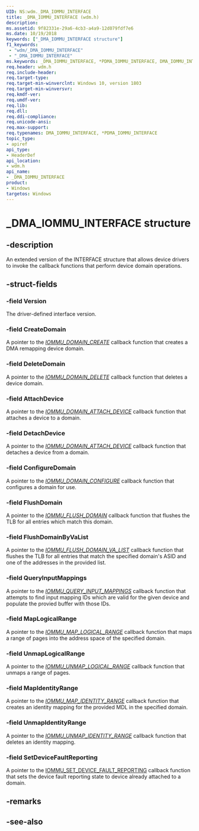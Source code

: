 ```yaml
---
UID: NS:wdm._DMA_IOMMU_INTERFACE
title: _DMA_IOMMU_INTERFACE (wdm.h)
description: 
ms.assetid: 9f82331e-29a6-4cb3-a4a9-12d079fdf7e6
ms.date: 10/19/2018
keywords: ["_DMA_IOMMU_INTERFACE structure"]
f1_keywords:
 - "wdm/_DMA_IOMMU_INTERFACE"
 - "_DMA_IOMMU_INTERFACE"
ms.keywords: _DMA_IOMMU_INTERFACE, *PDMA_IOMMU_INTERFACE, DMA_IOMMU_INTERFACE, 
req.header: wdm.h
req.include-header:
req.target-type:
req.target-min-winverclnt: Windows 10, version 1803
req.target-min-winversvr:
req.kmdf-ver:
req.umdf-ver:
req.lib:
req.dll:
req.ddi-compliance:
req.unicode-ansi:
req.max-support:
req.typenames: DMA_IOMMU_INTERFACE, *PDMA_IOMMU_INTERFACE
topic_type: 
- apiref
api_type: 
- HeaderDef
api_location:
- wdm.h
api_name: 
- _DMA_IOMMU_INTERFACE
product:
- Windows
targetos: Windows
---
```


# _DMA_IOMMU_INTERFACE structure

## -description
An extended version of the INTERFACE structure that allows device drivers to invoke the callback functions that perform device domain operations.

## -struct-fields

### -field Version
The driver-defined interface version. 
 
### -field CreateDomain
A pointer to the [_IOMMU_DOMAIN_CREATE_](nc-wdm-iommu_domain_create.md) callback function that creates a DMA remapping device domain.
 
### -field DeleteDomain
A pointer to the [_IOMMU_DOMAIN_DELETE_](nc-wdm-iommu_domain_delete.md) callback function that deletes a device domain.
 
### -field AttachDevice
A pointer to the [_IOMMU_DOMAIN_ATTACH_DEVICE_](nc-wdm-iommu_domain_attach_device.md) callback function that attaches a device to a domain.
 
### -field DetachDevice
A pointer to the [_IOMMU_DOMAIN_ATTACH_DEVICE_](nc-wdm-iommu_domain_detach_device.md) callback function that detaches a device from a domain.
 
### -field ConfigureDomain
A pointer to the [_IOMMU_DOMAIN_CONFIGURE_](nc-wdm-iommu_domain_configure.md) callback function that configures a domain for use.
 
### -field FlushDomain
A pointer to the [_IOMMU_FLUSH_DOMAIN_](nc-wdm-iommu_flush_domain.md) callback function that flushes the TLB for all entries which match this domain.
 
### -field FlushDomainByVaList
A pointer to the [_IOMMU_FLUSH_DOMAIN_VA_LIST_](nc-wdm-iommu_flush_domain_va_list.md) callback function that flushes the TLB for all entries that match the specified domain's ASID and one of the addresses in the provided list. 
 
### -field QueryInputMappings
A pointer to the [_IOMMU_QUERY_INPUT_MAPPINGS_](nc-wdm-iommu_query_input_mappings.md) callback function that attempts to find input mapping IDs which are valid for the given device and populate the provied buffer with those IDs.
 
### -field MapLogicalRange
A pointer to the [_IOMMU_MAP_LOGICAL_RANGE_](nc-wdm-iommu_map_logical_range.md) callback function that maps a range of pages into the address space of the specified domain.
 
### -field UnmapLogicalRange
A pointer to the [_IOMMU_UNMAP_LOGICAL_RANGE_](nc-wdm-iommu_unmap_logical_range.md) callback function that unmaps a range of pages.
 
### -field MapIdentityRange
A pointer to the [_IOMMU_MAP_IDENTITY_RANGE_](nc-wdm-iommu_map_identity_range.md) callback function that creates an identity mapping for the provided MDL in the specified domain.
 
### -field UnmapIdentityRange
A pointer to the [_IOMMU_UNMAP_IDENTITY_RANGE_](nc-wdm-iommu_unmap_identity_range.md) callback function that deletes an identity mapping.

### -field SetDeviceFaultReporting
A pointer to the [IOMMU_SET_DEVICE_FAULT_REPORTING](nc-wdm-iommu_set_device_fault_reporting.md) callback function that sets the device fault reporting state to device already attached to a domain.

## -remarks

## -see-also
